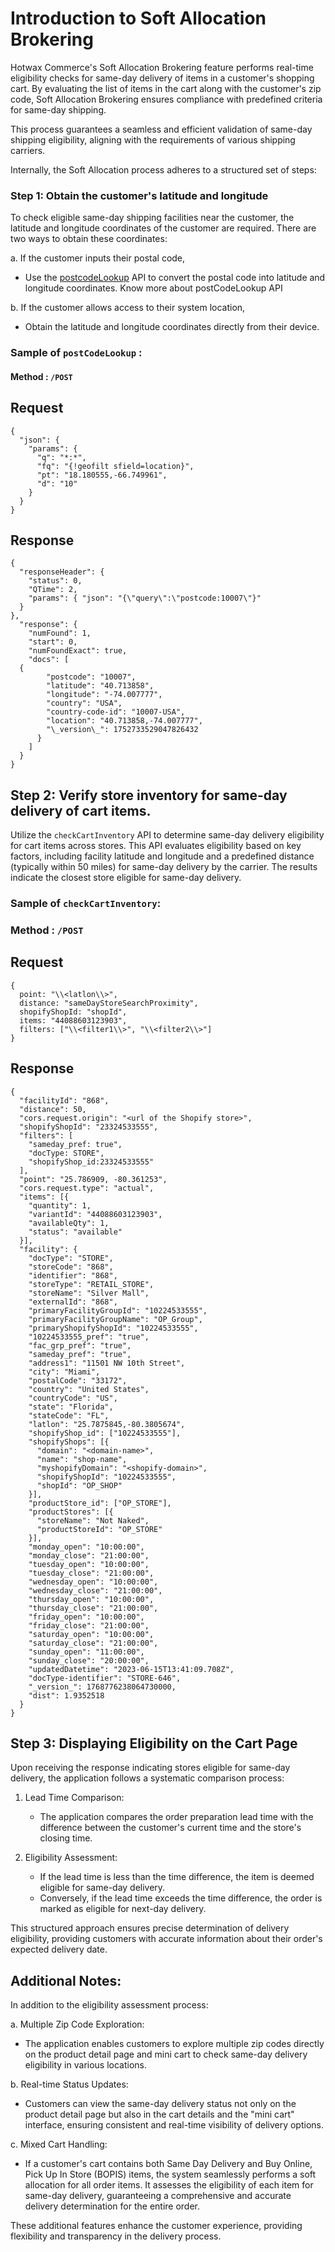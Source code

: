# Introduction to Soft Allocation Brokering

Hotwax Commerce's Soft Allocation Brokering feature performs real-time eligibility checks for same-day delivery of items in a customer's shopping cart. By evaluating the list of items in the cart along with the customer's zip code, Soft Allocation Brokering ensures compliance with predefined criteria for same-day shipping. 

This process guarantees a seamless and efficient validation of same-day shipping eligibility, aligning with the requirements of various shipping carriers.

Internally, the Soft Allocation process adheres to a structured set of steps: 


### Step 1: Obtain the customer's latitude and longitude

To check eligible same-day shipping facilities near the customer, the latitude and longitude coordinates of the customer are required. There are two ways to obtain these coordinates:

a. If the customer inputs their postal code,
  - Use the [postcodeLookup](https://github.com/hotwax/oms-documentation/blob/oms1.0/Facility/Post%20code%20lookup.md) API to convert the postal code into latitude and longitude coordinates. Know more about postCodeLookup API

b. If the customer allows access to their system location,
  - Obtain the latitude and longitude coordinates directly from their device.
    

### Sample of `postCodeLookup` :

#### Method : `/POST`

## Request

```
{
  "json": {
    "params": {
      "q": "*:*",
      "fq": "{!geofilt sfield=location}",
      "pt": "18.180555,-66.749961",
      "d": "10"
    }
  }
}
```

## Response

```
{
  "responseHeader": {
    "status": 0,
    "QTime": 2,
    "params": { "json": "{\"query\":\"postcode:10007\"}"
  }
},
  "response": {
    "numFound": 1,
    "start": 0,
    "numFoundExact": true,
    "docs": [
  {
        "postcode": "10007",
        "latitude": "40.713858",
        "longitude": "-74.007777",
        "country": "USA",
        "country-code-id": "10007-USA",
        "location": "40.713858,-74.007777",
        "\_version\_": 1752733529047826432
      }
    ]
  }
}
```

## Step 2: Verify store inventory for same-day delivery of cart items.

Utilize the `checkCartInventory` API to determine same-day delivery eligibility for cart items across stores. This API evaluates eligibility based on key factors, including facility latitude and longitude and a predefined distance (typically within 50 miles) for same-day delivery by the carrier. The results indicate the closest store eligible for same-day delivery.

### Sample of `checkCartInventory`:

### Method : `/POST`

## Request

```
{
  point: "\\<latlon\\>",
  distance: "sameDayStoreSearchProximity",
  shopifyShopId: "shopId",
  items: "44088603123903",
  filters: ["\\<filter1\\>", "\\<filter2\\>"]
}
```

## Response

```
{
  "facilityId": "868",
  "distance": 50,
  "cors.request.origin": "<url of the Shopify store>",
  "shopifyShopId": "23324533555",
  "filters": [
    "sameday_pref: true",
    "docType: STORE",
    "shopifyShop_id:23324533555"
  ],
  "point": "25.786909, -80.361253",
  "cors.request.type": "actual",
  "items": [{
    "quantity": 1,
    "variantId": "44088603123903",
    "availableQty": 1,
    "status": "available"
  }],
  "facility": {
    "docType": "STORE",
    "storeCode": "868",
    "identifier": "868",
    "storeType": "RETAIL_STORE",
    "storeName": "Silver Mall",
    "externalId": "868",
    "primaryFacilityGroupId": "10224533555",
    "primaryFacilityGroupName": "OP_Group",
    "primaryShopifyShopId": "10224533555",
    "10224533555_pref": "true",
    "fac_grp_pref": "true",
    "sameday_pref": "true",
    "address1": "11501 NW 10th Street",
    "city": "Miami",
    "postalCode": "33172",
    "country": "United States",
    "countryCode": "US",
    "state": "Florida",
    "stateCode": "FL",
    "latlon": "25.7875845,-80.3805674",
    "shopifyShop_id": ["10224533555"],
    "shopifyShops": [{
      "domain": "<domain-name>",
      "name": "shop-name",
      "myshopifyDomain": "<shopify-domain>",
      "shopifyShopId": "10224533555",
      "shopId": "OP_SHOP"
    }],
    "productStore_id": ["OP_STORE"],
    "productStores": [{
      "storeName": "Not Naked",
      "productStoreId": "OP_STORE"
    }],
    "monday_open": "10:00:00",
    "monday_close": "21:00:00",
    "tuesday_open": "10:00:00",
    "tuesday_close": "21:00:00",
    "wednesday_open": "10:00:00",
    "wednesday_close": "21:00:00",
    "thursday_open": "10:00:00",
    "thursday_close": "21:00:00",
    "friday_open": "10:00:00",
    "friday_close": "21:00:00",
    "saturday_open": "10:00:00",
    "saturday_close": "21:00:00",
    "sunday_open": "11:00:00",
    "sunday_close": "20:00:00",
    "updatedDatetime": "2023-06-15T13:41:09.708Z",
    "docType-identifier": "STORE-646",
    "_version_": 1768776238064730000,
    "dist": 1.9352518
  }
}
```

## Step 3: Displaying Eligibility on the Cart Page 

Upon receiving the response indicating stores eligible for same-day delivery, the application follows a systematic comparison process:

1. Lead Time Comparison:
   - The application compares the order preparation lead time with the difference between the customer's current time and the store's closing time.
  
2. Eligibility Assessment:
   - If the lead time is less than the time difference, the item is deemed eligible for same-day delivery.
   - Conversely, if the lead time exceeds the time difference, the order is marked as eligible for next-day delivery.
  
This structured approach ensures precise determination of delivery eligibility, providing customers with accurate information about their order's expected delivery date.


## Additional Notes:

In addition to the eligibility assessment process:

a. Multiple Zip Code Exploration:
  - The application enables customers to explore multiple zip codes directly on the product detail page and mini cart to check same-day delivery eligibility in various locations.

b. Real-time Status Updates:
  - Customers can view the same-day delivery status not only on the product detail page but also in the cart details and the "mini cart" interface, ensuring consistent and real-time visibility of delivery options.

c. Mixed Cart Handling:
  - If a customer's cart contains both Same Day Delivery and Buy Online, Pick Up In Store (BOPIS) items, the system seamlessly performs a soft allocation for all order items. It assesses the eligibility of each item for same-day delivery, guaranteeing a comprehensive and accurate delivery determination for the entire order.

These additional features enhance the customer experience, providing flexibility and transparency in the delivery process.
